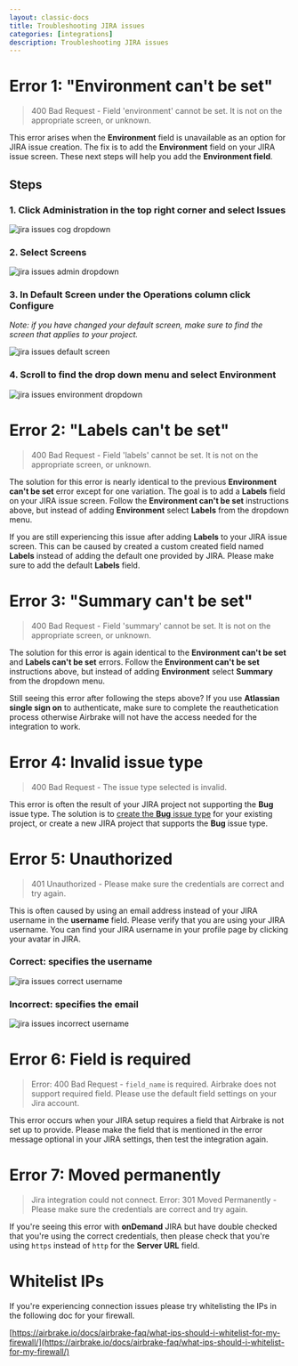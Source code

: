 ```yaml
---
layout: classic-docs
title: Troubleshooting JIRA issues
categories: [integrations]
description: Troubleshooting JIRA issues
---
```


# Error 1: "Environment can't be set"

>400 Bad Request - Field 'environment' cannot be set. It is not on the appropriate screen, or unknown.

This error arises when the **Environment** field is unavailable as an option
for JIRA issue creation.
The fix is to add the **Environment** field on your JIRA issue screen. These
next steps will help you add the **Environment field**.

## Steps

### 1. Click **Administration** in the top right corner and select **Issues**

![jira issues cog dropdown](/docs/assets/img/docs/integrations/jira_issues_cog_dropdown.png)

### 2. Select **Screens**

![jira issues admin dropdown](/docs/assets/img/docs/integrations/jira_issues_admin_dropdown.png)

### 3. In **Default Screen** under the **Operations** column click **Configure**
*Note: if you have changed your default screen, make sure to find the screen
that applies to your project.*

![jira issues default screen](/docs/assets/img/docs/integrations/jira_issues_default_screen.png)

### 4. Scroll to find the drop down menu and select **Environment**

![jira issues environment dropdown](/docs/assets/img/docs/integrations/jira_issues_environment_dropdown.png)

# Error 2: "Labels can't be set"

>400 Bad Request - Field 'labels' cannot be set. It is not on the appropriate screen, or unknown.

The solution for this error is nearly identical to the previous **Environment
can't be set** error except for one variation. The goal is to add a **Labels**
field on your JIRA issue screen. Follow the **Environment can't be set**
instructions above, but instead of adding **Environment** select **Labels**
from the dropdown menu.

If you are still experiencing this issue after adding **Labels** to your JIRA
issue screen. This can be caused by created a custom created field named
**Labels** instead of adding the default one provided by JIRA.
Please make sure to add the default **Labels** field.

# Error 3: "Summary can't be set"

>400 Bad Request - Field 'summary' cannot be set. It is not on the appropriate screen, or unknown.

The solution for this error is again identical to the **Environment can't be set**
and **Labels can't be set** errors. Follow the **Environment can't be set**
instructions above, but instead of adding **Environment** select **Summary**
from the dropdown menu.

Still seeing this error after following the steps above? If you use **Atlassian
single sign on** to authenticate, make sure to complete the reauthetication
process otherwise Airbrake will not have the access needed for the integration
to work.

# Error 4: Invalid issue type

>400 Bad Request - The issue type selected is invalid.

This error is often the result of your JIRA project not supporting the
**Bug** issue type.
The solution is to [create the **Bug** issue
type](https://confluence.atlassian.com/jira/defining-issue-type-field-values-185729517.html)
for your existing project, or create a new JIRA project that supports the
**Bug** issue type.

# Error 5: Unauthorized

>401 Unauthorized - Please make sure the credentials are correct and try again.

This is often caused by using an email address instead of your JIRA username in
the **username** field.  Please verify that you are using your JIRA username.
You can find your JIRA username in your profile page by clicking your avatar in
JIRA.

### Correct: specifies the username
![jira issues correct username](/docs/assets/img/docs/integrations/jira_issues_correct_username.png)

### Incorrect: specifies the email
![jira issues incorrect username](/docs/assets/img/docs/integrations/jira_issues_incorrect_username.png)

# Error 6: Field is required

>Error: 400 Bad Request - `field_name` is required. Airbrake does not support required field. Please use the default field settings on your Jira account.

This error occurs when your JIRA setup requires a field that Airbrake is not set
up to provide. Please make the field that is mentioned in the error message
optional in your JIRA settings, then test the integration again.

# Error 7: Moved permanently

>Jira integration could not connect. Error: 301 Moved Permanently - Please make sure the credentials are correct and try again.

If you're seeing this error with **onDemand** JIRA but have double checked that
you're using the correct credentials, then please check that you're using
`https` instead of `http` for the **Server URL** field.

# Whitelist IPs

If you're experiencing connection issues please try whitelisting the IPs in the
following doc for your firewall.

[https://airbrake.io/docs/airbrake-faq/what-ips-should-i-whitelist-for-my-firewall/](https://airbrake.io/docs/airbrake-faq/what-ips-should-i-whitelist-for-my-firewall/)
